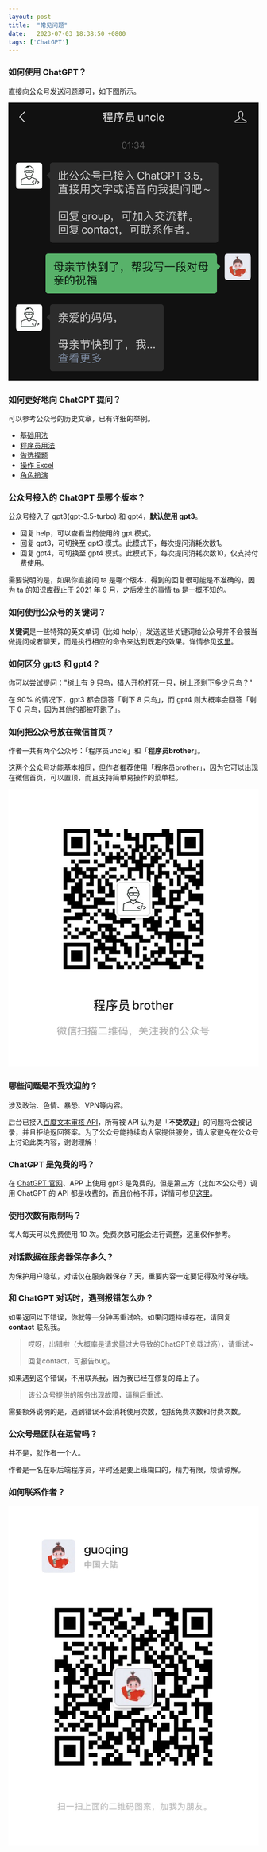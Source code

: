 ```yaml
---
layout: post
title:  "常见问题"
date:   2023-07-03 18:38:50 +0800
tags: ['ChatGPT']
---
```


### 如何使用 ChatGPT？

直接向公众号发送问题即可，如下图所示。

![](/assets/ask-question.jpg)

### 如何更好地向 ChatGPT 提问？

可以参考公众号的历史文章，已有详细的举例。
- [基础用法](/2023/03/09/basic-usage.html)
- [程序员用法](https://mp.weixin.qq.com/s/exhA1irE2z5hl6xLVnaj8g)
- [做选择题](https://mp.weixin.qq.com/s/42Wdo1RVFn0NCqXbNxUf_w)
- [操作 Excel](https://mp.weixin.qq.com/s/7OA0To-uj4FnrUWJSW945w)
- [角色扮演](https://mp.weixin.qq.com/s/1APOeueM3Y7wtVnXNgME2w)

### 公众号接入的 ChatGPT 是哪个版本？

公众号接入了 gpt3(gpt-3.5-turbo) 和 gpt4，**默认使用 gpt3**。
- 回复 help，可以查看当前使用的 gpt 模式。
- 回复 gpt3，可切换至 gpt3 模式。此模式下，每次提问消耗次数1。
- 回复 gpt4，可切换至 gpt4 模式。此模式下，每次提问消耗次数10，仅支持付费使用。

需要说明的是，如果你直接问 ta 是哪个版本，得到的回复很可能是不准确的，因为 ta 的知识库截止于 2021 年 9 月，之后发生的事情 ta 是一概不知的。

### 如何使用公众号的关键词？

**关键词**是一些特殊的英文单词（比如 help），发送这些关键词给公众号并不会被当做提问或者聊天，而是执行相应的命令来达到既定的效果。详情参见[这里](/2023/09/18/keyword.html)。

### 如何区分 gpt3 和 gpt4？

你可以尝试提问："树上有 9 只鸟，猎人开枪打死一只，树上还剩下多少只鸟？"

在 90% 的情况下，gpt3 都会回答「剩下 8 只鸟」，而 gpt4 则大概率会回答「剩下 0 只鸟，因为其他的都被吓跑了」。

### 如何把公众号放在微信首页？

作者一共有两个公众号：「程序员uncle」和「**程序员brother**」。

这两个公众号功能基本相同，但作者推荐使用「程序员brother」，因为它可以出现在微信首页，可以置顶，而且支持简单易操作的菜单栏。

![公众号「程序员brother」](/assets/brother-qr.jpg)

### 哪些问题是不受欢迎的？

涉及政治、色情、暴恐、VPN等内容。

后台已接入[百度文本审核 API](https://cloud.baidu.com/doc/ANTIPORN/s/Rk3h6xb3i)，所有被 API 认为是「**不受欢迎**」的问题将会被记录，并且拒绝返回答案。为了公众号能持续向大家提供服务，请大家避免在公众号上讨论此类内容，谢谢理解！

### ChatGPT 是免费的吗？

在 [ChatGPT 官网](https://chat.openai.com/)、APP 上使用 gpt3 是免费的，但是第三方（比如本公众号）调用 ChatGPT 的 API 都是收费的，而且价格不菲，详情可参见[这里](https://openai.com/pricing)。

### 使用次数有限制吗？

每人每天可以免费使用 10 次。免费次数可能会进行调整，这里仅作参考。

### 对话数据在服务器保存多久？

为保护用户隐私，对话仅在服务器保存 7 天，重要内容一定要记得及时保存哦。

### 和 ChatGPT 对话时，遇到报错怎么办？

如果返回以下错误，你就等一分钟再重试哈。如果问题持续存在，请回复 **contact** 联系我。

> 哎呀，出错啦（大概率是请求量过大导致的ChatGPT负载过高），请重试~
>
> 回复contact，可报告bug。

如果遇到这个错误，不用联系我，因为我已经在修复的路上了。

> 该公众号提供的服务出现故障，请稍后重试。

需要额外说明的是，遇到错误不会消耗使用次数，包括免费次数和付费次数。

### 公众号是团队在运营吗？

并不是，就作者一个人。

作者是一名在职后端程序员，平时还是要上班糊口的，精力有限，烦请谅解。

### 如何联系作者？
![联系作者](/assets/writer_qr.jpg)
